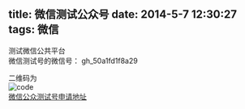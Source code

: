 title: 微信测试公众号
date: 2014-5-7 12:30:27
tags: 微信
---
测试微信公共平台      
微信测试号的微信号： gh_50a1fd1f8a29    
<!-- more -->
二维码为    
![code](http://huangang.pupued.com/weixintest.jpg)    
[微信公众测试号申请地址](http://mp.weixin.qq.com/debug/cgi-bin/sandbox?t=sandbox/login)